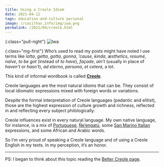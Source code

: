 ```yaml
---
title: Using a Creole Idiom
date: 2021-04-12
tags: education-and-culture personal
image: //cacilhas.info/img/iwa.png
permalink: /2021/04/creole.html
---
```

[belter]: https://expanse.fandom.com/wiki/Belter_Creole
[creole-lang]: https://en.wikipedia.org/wiki/Creole_language
[nheengatu]: https://www.omniglot.com/writing/nheengatu.htm
[pt-facts]: https://theculturetrip.com/europe/portugal/articles/11-fascinating-facts-about-the-portuguese-language/
[san-marino]: https://www.britannica.com/place/San-Marino-republic-Europe

{:class="pull-right"} <img src="{{{ image }}}" alt="Iwa" />

{:class="mg-first"} Who’s used to read my posts might have noted I use terms
like *lotta*, *getta*, *gotta*, *gonna*, *’cause*, *kinda*, *æsthetics*,
*resumé*, *naïve*, *to be got* (instead of *to have*), *façade*, *ain’t*
(usually in place of *haven’t* or *hasn’t*), *ad eterno*, *persona*,
*et cetera*, a lot.

This kind of informal wordbook is called [**Creole**][creole-lang].

Creole languages are the most natural idioms that can be. They consist of
local idiomatic expressions mixed with foreign words or variations.

Despite the formal interpretation of Creole languages (pedantic and elitist),
those are the highest expression of culture growth and richness, reflected in
and reflecting every subject philologically.

Creole influences exist in every natural language. My own native language,
for instance, is a mix of [Portuguese][pt-facts], [Ñe’engatú][nheengatu],
some [San Marino Italian][san-marino] expressions, and some African and Arabic
words.

So I’m very proud of speaking a Creole language and of using a Creole English
in my texts. In my perception, it’s an honor.

-----

PS: I began to think about this topic reading the [Belter Creole page][belter].
